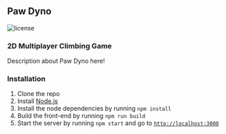 ## Paw Dyno

![license](https://img.shields.io/github/license/mashape/apistatus.svg)

### 2D Multiplayer Climbing Game
Description about Paw Dyno here!

### Installation
1. Clone the repo
1. Install [Node.js](https://nodejs.org/en/download/)
1. Install the node dependencies by running `npm install`
1. Build the front-end by running `npm run build`
1. Start the server by running `npm start` and go to [`http://localhost:3000`](http://localhost:3000)
